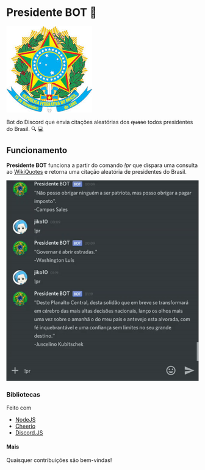 
# Presidente BOT :speech_balloon:
![brasao_da_republica](assets/presidencia.jpg)

Bot do Discord que envia citações aleatórias dos ~~quase~~ todos presidentes do Brasil. :mag: :computer:

## Funcionamento
**Presidente BOT** funciona a partir do comando *!pr* que dispara uma consulta ao [WikiQuotes](https://pt.wikiquote.org/wiki/P%C3%A1gina_principal) e retorna uma citação aleatória de presidentes do Brasil.

![Alt Text](assets/chat.gif)

### Bibliotecas
Feito com
- [NodeJS](https://nodejs.org/en/)
- [Cheerio](https://github.com/cheeriojs/cheerio) 
- [Discord.JS](https://discord.js.org/#/)

#### Mais
Quaisquer contribuições são bem-vindas!
